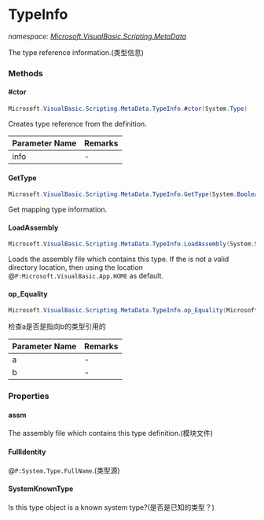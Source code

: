 ﻿# TypeInfo
_namespace: <a href="#" onClick="load('/docs/Microsoft.VisualBasic.Scripting.MetaData/index.md')">Microsoft.VisualBasic.Scripting.MetaData</a>_

The type reference information.(类型信息)



### Methods

#### #ctor
```csharp
Microsoft.VisualBasic.Scripting.MetaData.TypeInfo.#ctor(System.Type)
```
Creates type reference from the definition.

|Parameter Name|Remarks|
|--------------|-------|
|info|-|


#### GetType
```csharp
Microsoft.VisualBasic.Scripting.MetaData.TypeInfo.GetType(System.Boolean)
```
Get mapping type information.

#### LoadAssembly
```csharp
Microsoft.VisualBasic.Scripting.MetaData.TypeInfo.LoadAssembly(System.String)
```
Loads the assembly file which contains this type. If the is not a valid directory location, 
 then using the location @``P:Microsoft.VisualBasic.App.HOME`` as default.

#### op_Equality
```csharp
Microsoft.VisualBasic.Scripting.MetaData.TypeInfo.op_Equality(Microsoft.VisualBasic.Scripting.MetaData.TypeInfo,System.Type)
```
检查a是否是指向b的类型引用的

|Parameter Name|Remarks|
|--------------|-------|
|a|-|
|b|-|



### Properties

#### assm
The assembly file which contains this type definition.(模块文件)
#### FullIdentity
@``P:System.Type.FullName``.(类型源)
#### SystemKnownType
Is this type object is a known system type?(是否是已知的类型？)
